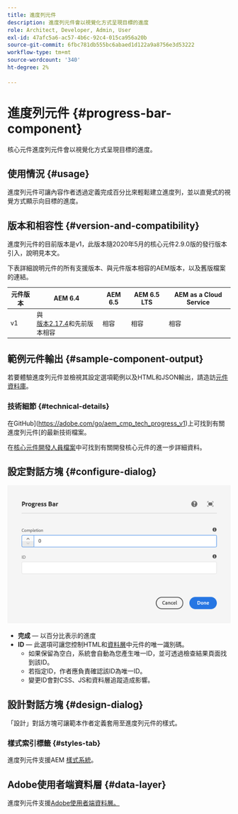 ```yaml
---
title: 進度列元件
description: 進度列元件會以視覺化方式呈現目標的進度
role: Architect, Developer, Admin, User
exl-id: 47afc5a6-ac57-4b6c-92c4-015ca956a20b
source-git-commit: 6fbc781db555bc6abaed1d122a9a8756e3d53222
workflow-type: tm+mt
source-wordcount: '340'
ht-degree: 2%

---
```


# 進度列元件 {#progress-bar-component}

核心元件進度列元件會以視覺化方式呈現目標的進度。

## 使用情況 {#usage}

進度列元件可讓內容作者透過定義完成百分比來輕鬆建立進度列，並以直覺式的視覺方式顯示向目標的進度。

## 版本和相容性 {#version-and-compatibility}

進度列元件的目前版本是v1，此版本隨2020年5月的核心元件2.9.0版的發行版本引入，說明見本文。

下表詳細說明元件的所有支援版本、與元件版本相容的AEM版本，以及舊版檔案的連結。

| 元件版本 | AEM 6.4 | AEM 6.5 | AEM 6.5 LTS | AEM as a Cloud Service  |
|---|---|---|---|---|
| v1 | 與<br>[版本2.17.4](/help/versions.md)和先前版本相容 | 相容 | 相容 | 相容 |

## 範例元件輸出 {#sample-component-output}

若要體驗進度列元件並檢視其設定選項範例以及HTML和JSON輸出，請造訪[元件資料庫](https://adobe.com/go/aem_cmp_library_progressbar)。

### 技術細節 {#technical-details}

在GitHub](https://adobe.com/go/aem_cmp_tech_progress_v1)上可找到有關進度列元件[的最新技術檔案。

在[核心元件開發人員檔案](/help/developing/overview.md)中可找到有關開發核心元件的進一步詳細資料。

## 設定對話方塊 {#configure-dialog}

![進度列元件的編輯對話方塊](/help/assets/progress-bar-edit.png)

* **完成** — 以百分比表示的進度
* **ID** — 此選項可讓您控制HTML和[資料層](/help/developing/data-layer/overview.md)中元件的唯一識別碼。
   * 如果保留為空白，系統會自動為您產生唯一ID，並可透過檢查結果頁面找到該ID。
   * 若指定ID，作者應負責確認該ID為唯一ID。
   * 變更ID會對CSS、JS和資料層追蹤造成影響。

## 設計對話方塊 {#design-dialog}

「設計」對話方塊可讓範本作者定義套用至進度列元件的樣式。

### 樣式索引標籤 {#styles-tab}

進度列元件支援AEM [樣式系統](/help/get-started/authoring.md#component-styling)。

## Adobe使用者端資料層 {#data-layer}

進度列元件支援[Adobe使用者端資料層。](/help/developing/data-layer/overview.md)
